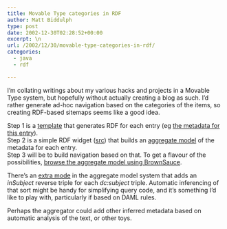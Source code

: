 ```yaml
---
title: Movable Type categories in RDF
author: Matt Biddulph
type: post
date: 2002-12-30T02:28:52+00:00
excerpt: \n
url: /2002/12/30/movable-type-categories-in-rdf/
categories:
  - java
  - rdf

---
```

I&#8217;m collating writings about my various hacks and projects in a Movable Type system, but hopefully without actually creating a blog as such. I&#8217;d rather generate ad-hoc navigation based on the categories of the items, so creating RDF-based sitemaps seems like a good idea.

<!--more-->

  
Step 1 is a [template][1] that generates RDF for each entry (eg [the metadata for this entry][2]).  
Step 2 is a simple RDF widget ([src][3]) that builds an [aggregate model][4] of the metadata for each entry.  
Step 3 will be to build navigation based on that. To get a flavour of the possibilities, [browse the aggregate model using BrownSauce][5].

There&#8217;s an [extra mode][6] in the aggregate model system that adds an _inSubject_ reverse triple for each _dc:subject_ triple. Automatic inferencing of that sort might be handy for simplifying query code, and it&#8217;s something I&#8217;d like to play with, particularly if based on DAML rules.

Perhaps the aggregator could add other inferred metadata based on automatic analysis of the text, or other toys.

 [1]: /src/metadata.tmpl
 [2]: /archives/000004.rdf
 [3]: /src/com/picdiary/rdf/servlet/Posts.java
 [4]: https://www.picdiary.com:8180/rss/servlet/com.picdiary.rdf.servlet.Posts
 [5]: https://bender.ilrt.bris.ac.uk:1234/brownsauce/browse?source=http%3A%2F%2Fwww.picdiary.com%3A8180%2Frss%2Fservlet%2Fcom.picdiary.rdf.servlet.Posts%3Fcachedfoo&resource=http%3A%2F%2Fwww.hackdiary.com%2Farchives%2F000004.html
 [6]: https://www.picdiary.com:8180/rss/servlet/com.picdiary.rdf.servlet.Posts?augment=1